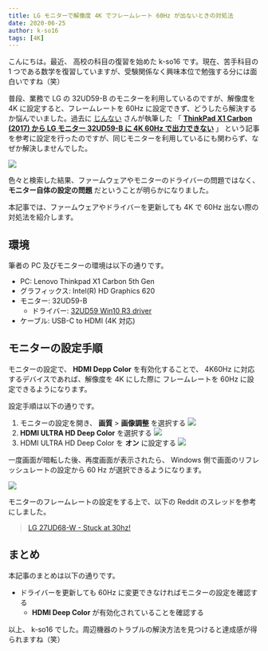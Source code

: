 ```yaml
---
title: LG モニターで解像度 4K でフレームレート 60Hz が出ないときの対処法
date: 2020-06-25
author: k-so16
tags: [4K]
---
```


こんにちは。最近、 高校の科目の復習を始めた k-so16 です。現在、苦手科目の 1 つである数学を復習していますが、受験関係なく興味本位で勉強する分には面白いですね（笑）

普段、業務で LG の 32UD59-B のモニターを利用しているのですが、解像度を 4K に設定すると、フレームレートを 60Hz に設定できず、どうしたら解決するか悩んでいました。過去に [じんない](/category/articles-jinnai-wrote/) さんが執筆した 「 **[ThinkPad X1 Carbon (2017) から LG モニター 32UD59-B に 4K 60Hz で出力できない](/can-not-output-4k-60hz-with-32ud59/)** 」 という記事を参考に設定を行ったのですが、同じモニターを利用しているにも関わらず、なぜか解決しませんでした。

![](images/lg-4k-monitor-frame-late-settings-1.png)

色々と検索した結果、ファームウェアやモニターのドライバーの問題ではなく、 **モニター自体の設定の問題** だということが明らかになりました。

本記事では、ファームウェアやドライバーを更新しても 4K で 60Hz 出ない際の対処法を紹介します。

## 環境

筆者の PC 及びモニターの環境は以下の通りです。

- PC: Lenovo Thinkpad X1 Carbon 5th Gen
- グラフィックス: Intel(R) HD Graphics 620
- モニター: 32UD59-B
    - ドライバー: [32UD59 Win10 R3 driver](https://www.lg.com/jp/support/support-product/lg-32UD59-B#softwareUpdate)
- ケーブル: USB-C to HDMI (4K 対応)

## モニターの設定手順

モニターの設定で、 **HDMI Depp Color** を有効化することで、 4K60Hz に対応するデバイスであれば、解像度を 4K にした際に フレームレートを 60Hz に設定できるようになります。

設定手順は以下の通りです。

1. モニターの設定を開き、 **画質** &gt; **画像調整** を選択する
    ![](images/lg-4k-monitor-frame-late-settings-2.jpg)
1. **HDMI ULTRA HD Deep Color** を選択する
    ![](images/lg-4k-monitor-frame-late-settings-3.jpg)
1. HDMI ULTRA HD Deep Color を **オン** に設定する
    ![](images/lg-4k-monitor-frame-late-settings-4.jpg)

一度画面が暗転した後、再度画面が表示されたら、 Windows 側で画面のリフレッシュレートの設定から 60 Hz が選択できるようになります。


![](images/lg-4k-monitor-frame-late-settings-5.png)

モニターのフレームレートの設定をする上で、以下の Reddit のスレッドを参考にしました。

> [LG 27UD68-W - Stuck at 30hz!](https://www.reddit.com/r/Monitors/comments/6lzdx7/lg_27ud68w_stuck_at_30hz/)

## まとめ
本記事のまとめは以下の通りです。

- ドライバーを更新しても 60Hz に変更できなければモニターの設定を確認する
    - **HDMI Deep Color** が有効化されていることを確認する

以上、 k-so16 でした。周辺機器のトラブルの解決方法を見つけると達成感が得られますね（笑）
